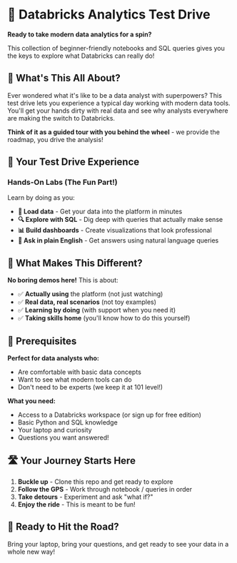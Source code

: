 # 🚗 Databricks Analytics Test Drive

**Ready to take modern data analytics for a spin?** 

This collection of beginner-friendly notebooks and SQL queries gives you the keys to explore what Databricks can really do!

## 🎯 What's This All About?

Ever wondered what it's like to be a data analyst with superpowers? This test drive lets you experience a typical day working with modern data tools. You'll get your hands dirty with real data and see why analysts everywhere are making the switch to Databricks.

**Think of it as a guided tour with you behind the wheel** - we provide the roadmap, you drive the analysis!

## 🏁 Your Test Drive Experience

### **Hands-On Labs (The Fun Part!)**
Learn by doing as you:
- **🔄 Load data** - Get your data into the platform in minutes
- **🔍 Explore with SQL** - Dig deep with queries that actually make sense  
- **📊 Build dashboards** - Create visualizations that look professional
- **💬 Ask in plain English** - Get answers using natural language queries

## 🎪 What Makes This Different?

**No boring demos here!** This is about:
- ✅ **Actually using** the platform (not just watching)
- ✅ **Real data, real scenarios** (not toy examples) 
- ✅ **Learning by doing** (with support when you need it)
- ✅ **Taking skills home** (you'll know how to do this yourself)

## 🚀 Prerequisites

**Perfect for data analysts who:**
- Are comfortable with basic data concepts
- Want to see what modern tools can do
- Don't need to be experts (we keep it at 101 level!)

**What you need:**
- Access to a Databricks workspace (or sign up for free edition)
- Basic Python and SQL knowledge
- Your laptop and curiosity
- Questions you want answered!

## 🛣️ Your Journey Starts Here

1. **Buckle up** - Clone this repo and get ready to explore
2. **Follow the GPS** - Work through notebook / queries in order
3. **Take detours** - Experiment and ask "what if?"
4. **Enjoy the ride** - This is meant to be fun!

## 🎉 Ready to Hit the Road?

Bring your laptop, bring your questions, and get ready to see your data in a whole new way!

